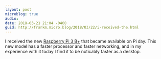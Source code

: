 ```yaml
---
layout: post
microblog: true
audio: 
date: 2018-03-21 21:04 -0400
guid: http://frankm.micro.blog/2018/03/22/i-received-the.html
---
```

I received the new [Raspberry Pi 3 B+](https://www.raspberrypi.org/blog/raspberry-pi-3-model-bplus-sale-now-35/) that became available on Pi day. This new model has a faster processor and faster networking, and in my experience with it today I find it to be noticably faster as a desktop. 
